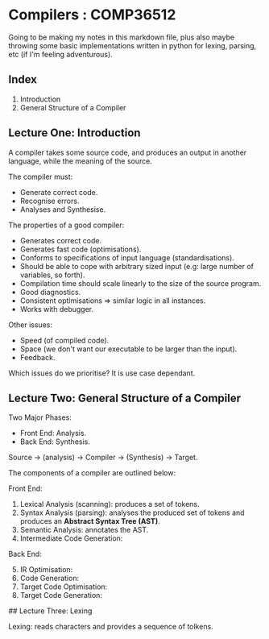 # Compilers : COMP36512

Going to be making my notes in this markdown file, plus also maybe throwing some basic implementations written in python for lexing, parsing, etc (if I'm feeling adventurous).

## Index

1. Introduction
2. General Structure of a Compiler

## Lecture One: Introduction

A compiler takes some source code, and produces an output in another language, while the meaning of the source.

The compiler must:
 * Generate correct code.
 * Recognise errors.
 * Analyses and Synthesise.

The properties of a good compiler:
 * Generates correct code.
 * Generates fast code (optimisations).
 * Conforms to specifications of input language (standardisations).
 * Should be able to cope with arbitrary sized input (e.g: large number of variables, so forth).
 * Compilation time should scale linearly to the size of the source program.
 * Good diagnostics.
 * Consistent optimisations => similar logic in all instances.
 * Works with debugger.

Other issues:
 * Speed (of compiled code).
 * Space (we don't want our executable to be larger than the input).
 * Feedback.

Which issues do we prioritise? It is use case dependant.

## Lecture Two: General Structure of a Compiler

Two Major Phases: 
 * Front End: Analysis.
 * Back End: Synthesis.

Source -> (analysis) -> Compiler -> (Synthesis) -> Target.

The components of a compiler are outlined below:

Front End:

 1. Lexical Analysis (scanning): produces a set of tokens.
 2. Syntax Analysis (parsing): analyses the produced set of tokens and produces an **Abstract Syntax Tree (AST)**.
 3. Semantic Analysis: annotates the AST.
 4. Intermediate Code Generation: 

Back End:

 5. IR Optimisation: 
 6. Code Generation: 
 7. Target Code Optimisation: 
 8. Target Code Generation:

## Lecture Three: Lexing

Lexing: reads characters and provides a sequence of tolkens.
